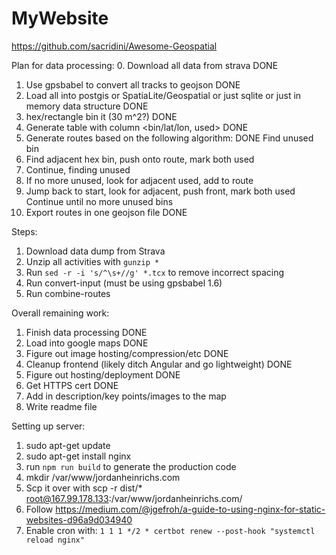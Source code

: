# MyWebsite

https://github.com/sacridini/Awesome-Geospatial

Plan for data processing:
0. Download all data from strava DONE
1. Use gpsbabel to convert all tracks to geojson DONE
2. Load all into postgis or SpatiaLite/Geospatial or just sqlite or just in memory data structure DONE
3. hex/rectangle bin it (30 m^2?) DONE
4. Generate table with column <bin/lat/lon, used> DONE
5. Generate routes based on the following algorithm: DONE
  Find unused bin
  1. Find adjacent hex bin, push onto route, mark both used
  2. Continue, finding unused
  3. If no more unused, look for adjacent used, add to route
  4. Jump back to start, look for adjacent, push front, mark both used
  Continue until no more unused bins
6. Export routes in one geojson file DONE


Steps:
1. Download data dump from Strava
2. Unzip all activities with `gunzip *`
3. Run `sed -r -i 's/^\s+//g' *.tcx` to remove incorrect spacing
4. Run convert-input (must be using gpsbabel 1.6)
5. Run combine-routes

Overall remaining work:
1. Finish data processing DONE
2. Load into google maps DONE
3. Figure out image hosting/compression/etc DONE
4. Cleanup frontend (likely ditch Angular and go lightweight) DONE
5. Figure out hosting/deployment DONE
6. Get HTTPS cert DONE
7. Add in description/key points/images to the map
8. Write readme file

Setting up server:
1. sudo apt-get update
2. sudo apt-get install nginx
3. run `npm run build` to generate the production code
4. mkdir /var/www/jordanheinrichs.com
4. Scp it over with scp -r dist/* root@167.99.178.133:/var/www/jordanheinrichs.com/
5. Follow https://medium.com/@jgefroh/a-guide-to-using-nginx-for-static-websites-d96a9d034940
6. Enable cron with: `1 1 1 */2 * certbot renew --post-hook "systemctl reload nginx"`


